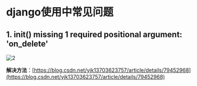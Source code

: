 # django使用中常见问题

## 1. __init__() missing 1 required positional argument: 'on_delete'

![2](http://ww1.sinaimg.cn/large/006alGmrly1g28a3136zlj30xb0hl7cx.jpg)

**解决方法**：[https://blog.csdn.net/yjk13703623757/article/details/79452968](https://blog.csdn.net/yjk13703623757/article/details/79452968)